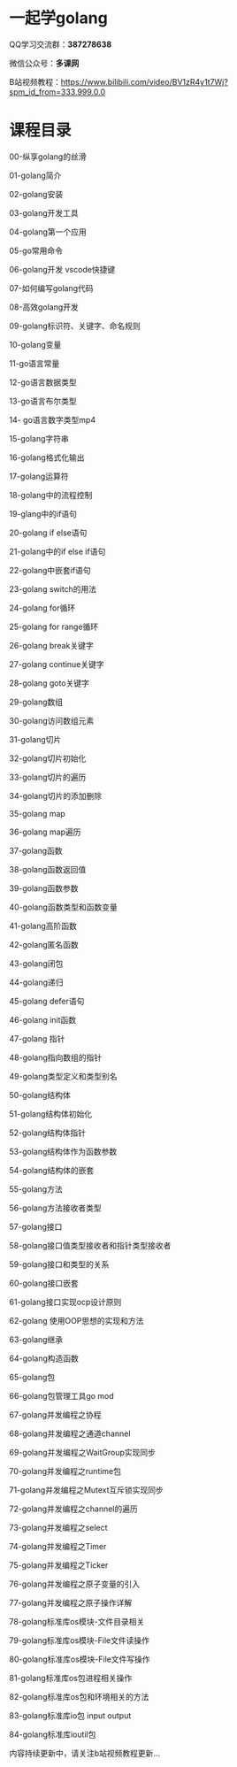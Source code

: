 # 一起学golang

QQ学习交流群：**387278638**

微信公众号：**多课网**

B站视频教程：https://www.bilibili.com/video/BV1zR4y1t7Wj?spm_id_from=333.999.0.0

# 课程目录

00-纵享golang的丝滑

01-golang简介

02-golang安装

03-golang开发工具

04-golang第一个应用

05-go常用命令

06-golang开发 vscode快捷键

07-如何编写golang代码

08-高效golang开发

09-golang标识符、关键字、命名规则

10-golang变量

11-go语言常量

12-go语言数据类型

13-go语言布尔类型

14- go语言数字类型mp4

15-golang字符串

16-golang格式化输出

17-golang运算符

18-golang中的流程控制

19-glang中的if语句

20-golang if else语句

21-golang中的if else if语句

22-golang中嵌套if语句

23-golang switch的用法

24-golang for循环

25-golang for range循环

26-golang break关键字

27-golang continue关键字

28-golang goto关键字

29-golang数组

30-golang访问数组元素

31-golang切片

32-golang切片初始化

33-golang切片的遍历

34-golang切片的添加删除

35-golang map

36-golang map遍历

37-golang函数

38-golang函数返回值

39-golang函数参数

40-golang函数类型和函数变量

41-golang高阶函数

42-golang匿名函数

43-golang闭包

44-golang递归

45-golang defer语句

46-golang init函数

47-golang 指针

48-golang指向数组的指针

49-golang类型定义和类型别名

50-golang结构体

51-golang结构体初始化

52-golang结构体指针

53-golang结构体作为函数参数

54-golang结构体的嵌套

55-golang方法

56-golang方法接收者类型

57-golang接口

58-golang接口值类型接收者和指针类型接收者

59-golang接口和类型的关系

60-golang接口嵌套

61-golang接口实现ocp设计原则

62-golang 使用OOP思想的实现和方法

63-golang继承

64-golang构造函数

65-golang包

66-golang包管理工具go mod

67-golang并发编程之协程

68-golang并发编程之通道channel

69-golang并发编程之WaitGroup实现同步

70-golang并发编程之runtime包

71-golang并发编程之Mutext互斥锁实现同步

72-golang并发编程之channel的遍历

73-golang并发编程之select

74-golang并发编程之Timer

75-golang并发编程之Ticker

76-golang并发编程之原子变量的引入

77-golang并发编程之原子操作详解

78-golang标准库os模块-文件目录相关

79-golang标准库os模块-File文件读操作

80-golang标准库os模块-File文件写操作

81-golang标准库os包进程相关操作

82-golang标准库os包和环境相关的方法

83-golang标准库io包 input output

84-golang标准库ioutil包

内容持续更新中，请关注b站视频教程更新...
